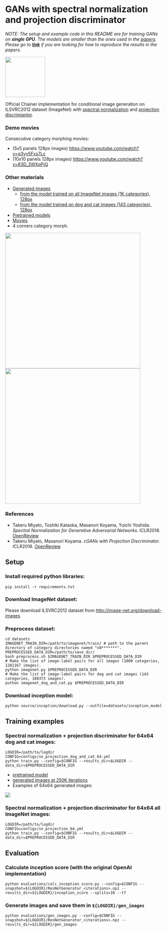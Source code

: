 [//]: <links>
[sngans]: https://openreview.net/forum?id=B1QRgziT-
[pcgans]: https://openreview.net/forum?id=ByS1VpgRZ

# GANs with spectral normalization and projection discriminator
*NOTE: The setup and example code in this README are for training GANs on **single GPU**.*
*The models are smaller than the ones used in the [papers](https://github.com/pfnet-research/sngan_projection/#references).*
*Please go to [**link**](https://github.com/pfnet-research/sngan_projection/blob/master/README_paper.md) if you are looking for how to reproduce the results in the papers.* 

<img src="https://github.com/pfnet-research/sngan_projection/blob/master/demo/dog_and_cat_1x1_long.gif" width="128">

Official Chainer implementation for conditional image generation on ILSVRC2012 dataset (ImageNet) with [spectral normalization][sngans] and [projection discrimiantor][pcgans]. 

### Demo movies

Consecutive category morphing movies:
- (5x5 panels 128px images) https://www.youtube.com/watch?v=q3yy5Fxs7Lc  
- (10x10 panels 128px images) https://www.youtube.com/watch?v=83D_3WXpPjQ

### Other materials
- [Generated images](https://drive.google.com/drive/folders/1ZzQctZ-loDf9wHJHX90xNN02-_BCYtB-?usp=sharing)
  - [from the model trained on all ImageNet images (1K categories), 128px](https://drive.google.com/drive/folders/1Mr-fYW0-9QbwKYlIaiFUtgcN6n9qhY8l?usp=sharing)
  - [from the model trained on dog and cat images (143 categories), 128px](https://drive.google.com/drive/folders/1yA3xWJqWRvhnhkvJsKF3Xbb-2LO4JrJw?usp=sharing)
- [Pretrained models](https://drive.google.com/drive/folders/1xZoL48uFOCnTxNGdknEYqE5YX0ZyoUej?usp=sharing)
- [Movies](https://drive.google.com/drive/folders/1yhV8_VbOcs2rkiMTstO4RHqp4YRnzg6c?usp=sharing)
- 4 corners category morph.

<img src="https://github.com/pfnet-research/sngan_projection/blob/master/demo/interpolated_images_4.png" width="432"> <img src="https://github.com/pfnet-research/sngan_projection/blob/master/demo/interpolated_images_24.png" width="432">

### References
- Takeru Miyato, Toshiki Kataoka, Masanori Koyama, Yuichi Yoshida. *Spectral Normalization for Generative Adversarial Networks*. ICLR2018. [OpenReview][sngans]
- Takeru Miyato, Masanori Koyama. *cGANs with Projection Discriminator*. ICLR2018. [OpenReview][pcgans]

## Setup

### Install required python libraries:

`pip install -r requirements.txt`
### Download ImageNet dataset:
Please download ILSVRC2012 dataset from http://image-net.org/download-images

### Preprocess dataset:
```
cd datasets
IMAGENET_TRAIN_DIR=/path/to/imagenet/train/ # path to the parent directory of category directories named "n0*******".
PREPROCESSED_DATA_DIR=/path/to/save_dir/
bash preprocess.sh $IMAGENET_TRAIN_DIR $PREPROCESSED_DATA_DIR
# Make the list of image-label pairs for all images (1000 categories, 1281167 images).
python imagenet.py $PREPROCESSED_DATA_DIR
# Make the list of image-label pairs for dog and cat images (143 categories, 180373 images). 
puthon imagenet_dog_and_cat.py $PREPROCESSED_DATA_DIR
```
### Download inception model: 

`python source/inception/download.py --outfile=datasets/inception_model`

## Training examples

### Spectral normalization + projection discriminator for 64x64 dog and cat images:
```
LOGDIR=/path/to/logdir
CONFIG=configs/sn_projection_dog_and_cat_64.yml
python train.py --config=$CONFIG --results_dir=$LOGDIR --data_dir=$PREPROCESSED_DATA_DIR
```
- [pretrained model](https://drive.google.com/drive/folders/1KfhQo84fvWUtYQlRVAWf0nswf6X1nawh?usp=sharing)
- [generated images at 250K iterations](https://drive.google.com/drive/u/1/folders/1RVJCDrSSHaoHKiSP9iCaiiimQoq42rQu)
- Examples of 64x64 generated images:
<img src="https://github.com/pfnet-research/sngan_projection/blob/master/demo/images_dog_and_cat_64.jpg">

### Spectral normalization + projection discriminator for 64x64 all ImageNet images:
```
LOGDIR=/path/to/logdir
CONFIG=configs/sn_projection_64.yml
python train.py --config=$CONFIG --results_dir=$LOGDIR --data_dir=$PREPROCESSED_DATA_DIR
```

## Evaluation
### Calculate inception score (with the original OpenAI implementation)
```
python evaluations/calc_inception_score.py --config=$CONFIG --snapshot=${LOGDIR}/ResNetGenerator_<iterations>.npz --results_dir=${LOGDIR}/inception_score --splits=10 --tf
```

### Generate images and save them in `${LOGDIR}/gen_images`
```
python evaluations/gen_images.py --config=$CONFIG --snapshot=${LOGDIR}/ResNetGenerator_<iterations>.npz --results_dir=${LOGDIR}/gen_images
```


